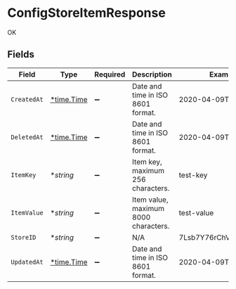 # ConfigStoreItemResponse

OK


## Fields

| Field                                      | Type                                       | Required                                   | Description                                | Example                                    |
| ------------------------------------------ | ------------------------------------------ | ------------------------------------------ | ------------------------------------------ | ------------------------------------------ |
| `CreatedAt`                                | [*time.Time](https://pkg.go.dev/time#Time) | :heavy_minus_sign:                         | Date and time in ISO 8601 format.          | 2020-04-09T18:14:30Z                       |
| `DeletedAt`                                | [*time.Time](https://pkg.go.dev/time#Time) | :heavy_minus_sign:                         | Date and time in ISO 8601 format.          | 2020-04-09T18:14:30Z                       |
| `ItemKey`                                  | **string*                                  | :heavy_minus_sign:                         | Item key, maximum 256 characters.          | test-key                                   |
| `ItemValue`                                | **string*                                  | :heavy_minus_sign:                         | Item value, maximum 8000 characters.       | test-value                                 |
| `StoreID`                                  | **string*                                  | :heavy_minus_sign:                         | N/A                                        | 7Lsb7Y76rChV9hSrv3KgFl                     |
| `UpdatedAt`                                | [*time.Time](https://pkg.go.dev/time#Time) | :heavy_minus_sign:                         | Date and time in ISO 8601 format.          | 2020-04-09T18:14:30Z                       |